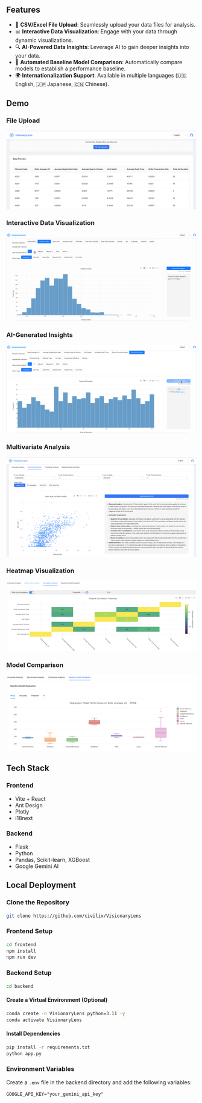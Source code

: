 ## Features
- 📁 **CSV/Excel File Upload**: Seamlessly upload your data files for analysis.
- 📊 **Interactive Data Visualization**: Engage with your data through dynamic visualizations.
- 🔍 **AI-Powered Data Insights**: Leverage AI to gain deeper insights into your data.
- 🤖 **Automated Baseline Model Comparison**: Automatically compare models to establish a performance baseline.
- 🌍 **Internationalization Support**: Available in multiple languages (🇺🇸 English, 🇯🇵 Japanese, 🇨🇳 Chinese).

## Demo
### File Upload
![Loading your data](demo/FileUpload.png)

### Interactive Data Visualization
![Interactive data visualization](demo/UnivariateAnalysis.gif)

### AI-Generated Insights
![AI-generated insights](demo/insights.gif)

### Multivariate Analysis
![Multivariate analysis with AI insights](demo/MultivariateAnalysis.png)

### Heatmap Visualization
![Heatmap](demo/HeatmapVisualization.png)

### Model Comparison
![Model comparison](demo/ModelAnalysis.png)

## Tech Stack

### Frontend
- Vite + React
- Ant Design
- Plotly
- i18next

### Backend
- Flask
- Python
- Pandas, Scikit-learn, XGBoost
- Google Gemini AI

## Local Deployment

### Clone the Repository
```bash
git clone https://github.com/civilix/VisionaryLens
```

### Frontend Setup
```bash
cd frontend
npm install
npm run dev
```

### Backend Setup
```bash
cd backend
```
#### Create a Virtual Environment (Optional)
```bash
conda create -n VisionaryLens python=3.11 -y
conda activate VisionaryLens
```

#### Install Dependencies
```bash
pip install -r requirements.txt
python app.py
```

### Environment Variables
Create a `.env` file in the backend directory and add the following variables:
```plaintext
GOOGLE_API_KEY="your_gemini_api_key"
```

